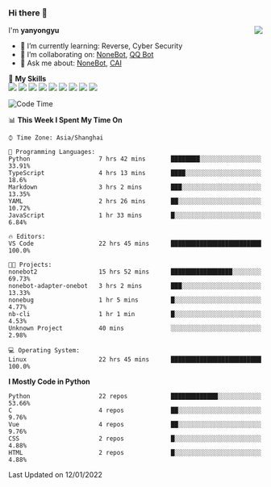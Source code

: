 ### Hi there 👋

<a href="#">
  <img align="right" src="https://github-readme-stats.vercel.app/api?username=yanyongyu&count_private=true&show_icons=true&bg_color=15,f2f7fd,E0EAFC" />
</a>

I'm **yanyongyu**

- 🌱 I’m currently learning: Reverse, Cyber Security
- 👯 I’m collaborating on: [NoneBot](https://github.com/nonebot), [QQ Bot](https://github.com/Mrs4s/go-cqhttp)
- 💬 Ask me about: [NoneBot](https://github.com/nonebot), [CAI](https://github.com/cscs181/CAI)

🌟 **My Skills**  
![](https://img.shields.io/badge/-Python-3e74a2?style=flat-square&logo=Python&logoColor=fff)
![](https://img.shields.io/badge/-Node.js-339933?style=flat-square&logo=Node.js&logoColor=fff)
![](https://img.shields.io/badge/-Vue-4fc08d?style=flat-square&logo=Vue.js&logoColor=fff)
![](https://img.shields.io/badge/-React-2d98ce?style=flat-square&logo=React&logoColor=fff)
![](https://img.shields.io/badge/-Docker-2496ED?style=flat-square&logo=Docker&logoColor=fff)
![](https://img.shields.io/badge/-Linux-000000?style=flat-square&logo=Linux&logoColor=fff)
![](https://img.shields.io/badge/-MySQL-4479A1?style=flat-square&logo=MySQL&logoColor=fff)
![](https://img.shields.io/badge/-Redis-DC382D?style=flat-square&logo=Redis&logoColor=fff)
![](https://img.shields.io/badge/-MongoDB-47A248?style=flat-square&logo=MongoDB&logoColor=fff)

<!--START_SECTION:waka-->
![Code Time](http://img.shields.io/badge/Code%20Time-2%2C019%20hrs%2021%20mins-blue)

📊 **This Week I Spent My Time On** 

```text
⌚︎ Time Zone: Asia/Shanghai

💬 Programming Languages: 
Python                   7 hrs 42 mins       ████████░░░░░░░░░░░░░░░░░   33.91% 
TypeScript               4 hrs 13 mins       ████░░░░░░░░░░░░░░░░░░░░░   18.6% 
Markdown                 3 hrs 2 mins        ███░░░░░░░░░░░░░░░░░░░░░░   13.35% 
YAML                     2 hrs 26 mins       ██░░░░░░░░░░░░░░░░░░░░░░░   10.72% 
JavaScript               1 hr 33 mins        █░░░░░░░░░░░░░░░░░░░░░░░░   6.84%

🔥 Editors: 
VS Code                  22 hrs 45 mins      █████████████████████████   100.0%

🐱‍💻 Projects: 
nonebot2                 15 hrs 52 mins      █████████████████░░░░░░░░   69.73% 
nonebot-adapter-onebot   3 hrs 2 mins        ███░░░░░░░░░░░░░░░░░░░░░░   13.33% 
nonebug                  1 hr 5 mins         █░░░░░░░░░░░░░░░░░░░░░░░░   4.77% 
nb-cli                   1 hr 1 min          █░░░░░░░░░░░░░░░░░░░░░░░░   4.53% 
Unknown Project          40 mins             ░░░░░░░░░░░░░░░░░░░░░░░░░   2.98%

💻 Operating System: 
Linux                    22 hrs 45 mins      █████████████████████████   100.0%

```

**I Mostly Code in Python** 

```text
Python                   22 repos            █████████████░░░░░░░░░░░░   53.66% 
C                        4 repos             ██░░░░░░░░░░░░░░░░░░░░░░░   9.76% 
Vue                      4 repos             ██░░░░░░░░░░░░░░░░░░░░░░░   9.76% 
CSS                      2 repos             █░░░░░░░░░░░░░░░░░░░░░░░░   4.88% 
HTML                     2 repos             █░░░░░░░░░░░░░░░░░░░░░░░░   4.88%

```



 Last Updated on 12/01/2022
<!--END_SECTION:waka-->
